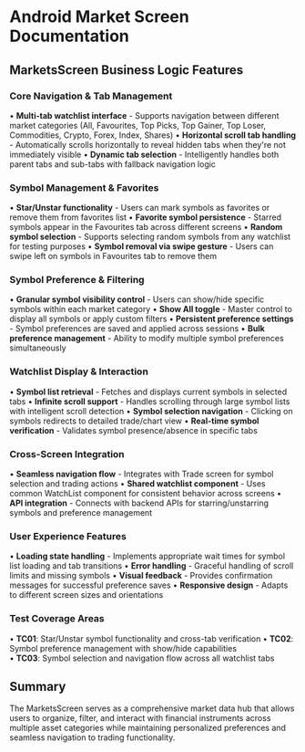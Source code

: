 # Android Market Screen Documentation

## MarketsScreen Business Logic Features

### **Core Navigation & Tab Management**
• **Multi-tab watchlist interface** - Supports navigation between different market categories (All, Favourites, Top Picks, Top Gainer, Top Loser, Commodities, Crypto, Forex, Index, Shares)
• **Horizontal scroll tab handling** - Automatically scrolls horizontally to reveal hidden tabs when they're not immediately visible
• **Dynamic tab selection** - Intelligently handles both parent tabs and sub-tabs with fallback navigation logic

### **Symbol Management & Favorites**
• **Star/Unstar functionality** - Users can mark symbols as favorites or remove them from favorites list
• **Favorite symbol persistence** - Starred symbols appear in the Favourites tab across different screens
• **Random symbol selection** - Supports selecting random symbols from any watchlist for testing purposes
• **Symbol removal via swipe gesture** - Users can swipe left on symbols in Favourites tab to remove them

### **Symbol Preference & Filtering**
• **Granular symbol visibility control** - Users can show/hide specific symbols within each market category
• **Show All toggle** - Master control to display all symbols or apply custom filters
• **Persistent preference settings** - Symbol preferences are saved and applied across sessions
• **Bulk preference management** - Ability to modify multiple symbol preferences simultaneously

### **Watchlist Display & Interaction**
• **Symbol list retrieval** - Fetches and displays current symbols in selected tabs
• **Infinite scroll support** - Handles scrolling through large symbol lists with intelligent scroll detection
• **Symbol selection navigation** - Clicking on symbols redirects to detailed trade/chart view
• **Real-time symbol verification** - Validates symbol presence/absence in specific tabs

### **Cross-Screen Integration**
• **Seamless navigation flow** - Integrates with Trade screen for symbol selection and trading actions
• **Shared watchlist component** - Uses common WatchList component for consistent behavior across screens
• **API integration** - Connects with backend APIs for starring/unstarring symbols and preference management

### **User Experience Features**
• **Loading state handling** - Implements appropriate wait times for symbol list loading and tab transitions
• **Error handling** - Graceful handling of scroll limits and missing symbols
• **Visual feedback** - Provides confirmation messages for successful preference saves
• **Responsive design** - Adapts to different screen sizes and orientations

### **Test Coverage Areas**
• **TC01**: Star/Unstar symbol functionality and cross-tab verification
• **TC02**: Symbol preference management with show/hide capabilities  
• **TC03**: Symbol selection and navigation flow across all watchlist tabs

## Summary
The MarketsScreen serves as a comprehensive market data hub that allows users to organize, filter, and interact with financial instruments across multiple asset categories while maintaining personalized preferences and seamless navigation to trading functionality.
